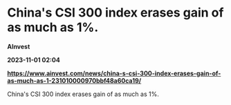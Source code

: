# China's CSI 300 index erases gain of as much as 1%.
**AInvest**

**2023-11-01 02:04**

**https://www.ainvest.com/news/china-s-csi-300-index-erases-gain-of-as-much-as-1-231010000970bbf48a60ca19/**

China's CSI 300 index erases gain of as much as 1%.